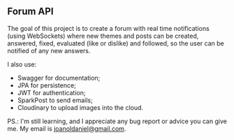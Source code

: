 ## Forum API

The goal of this project is to create a forum with real time notifications (using WebSockets) where new themes and 
posts can be created, answered, fixed, evaluated (like or dislike) and followed, so the user can be notified of any new 
answers.

I also use:
- Swagger for documentation;
- JPA for persistence;
- JWT for authentication;
- SparkPost to send emails;
- Cloudinary to upload images into the cloud.

PS.: I'm still learning, and I appreciate any bug report or advice you can give me. My email is joanoldaniel@gmail.com.